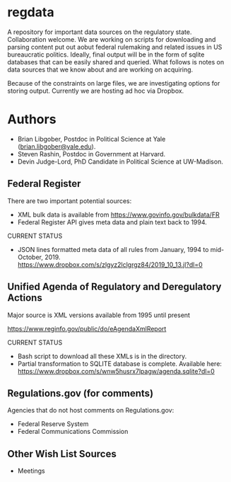 # regdata
A repository for important data sources on the regulatory state. Collaboration welcome. We are working on scripts for downloading and parsing content put out aobut federal rulemaking and related issues in US bureaucratic politics. Ideally, final output will be in the form of sqlite databases that can be easily shared and queried. What follows is notes on data sources that we know about and are working on acquiring.

Because of the constraints on large files, we are investigating options for storing output. Currently we are hosting ad hoc via Dropbox. 

# Authors

- Brian Libgober, Postdoc in Political Science at Yale (brian.libgober@yale.edu).
- Steven Rashin, Postdoc in Government at Harvard.
- Devin Judge-Lord, PhD Candidate in Political Science at UW-Madison.


## Federal Register

There are two important potential sources:

- XML bulk data is available from https://www.govinfo.gov/bulkdata/FR
- Federal Register API gives meta data and plain text back to 1994.

CURRENT STATUS
  
- JSON lines formatted meta data of all rules from January, 1994 to mid-October, 2019. https://www.dropbox.com/s/zlgyz2lclgrgz84/2019_10_13.jl?dl=0

## Unified Agenda of Regulatory and Deregulatory Actions

Major source is XML versions available from 1995 until present

https://www.reginfo.gov/public/do/eAgendaXmlReport

CURRENT STATUS

- Bash script to download all these XMLs is in the directory.
- Partial transformation to SQLITE database is complete. Available here: https://www.dropbox.com/s/wnw5husrx7lpagw/agenda.sqlite?dl=0

## Regulations.gov (for comments)

Agencies that do not host comments on Regulations.gov:

- Federal Reserve System
- Federal Communications Commission

## Other Wish List Sources

- Meetings
